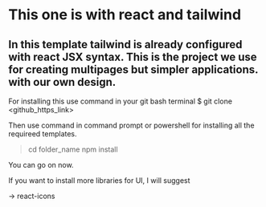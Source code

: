 # This one is with react and tailwind

## In this template tailwind is already configured with react JSX syntax. This is the   project we use for creating multipages but simpler applications. with our own design.

For installing this use command in your git bash terminal
 $ git clone <github_https_link>

Then use command in command prompt or powershell for installing all the requireed templates.
 > cd folder_name
 > npm install

You can go on now.

If you want to install more libraries for UI, I will suggest

 -> react-icons